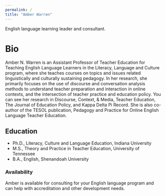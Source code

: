 ```yaml
---
permalink: /
title: "Amber Warren"
---
```


English language learning leader and consultant.

# Bio
 
Amber N. Warren is an Assistant Professor of Teacher Education for Teaching English Language Learners in the Literacy, Language and Culture program, where she teaches courses on topics and issues related linguistically and culturally sustaining pedagogy. In her research, she primarily focuses on the use of discourse and conversation analysis methods to understand teacher preparation and interaction in online contexts, and the intersection of teacher practice and education policy. You can see her research in Discourse, Context, & Media, Teacher Education, The Journal of Education Policy, and Kappa Delta Pi Record. She is also co-author of the TESOL publication, Pedagogy and Practice for Online English Language Teacher Education.
## Education

- Ph.D., Literacy, Culture and Language Education, Indiana University
- M.S., Theory and Practice in Teacher Education, University of Tennessee
- B.A., English, Shenandoah University


### Availability

Amber is available for consulting for your English language program and
can help with accreditation and other development needs. 
